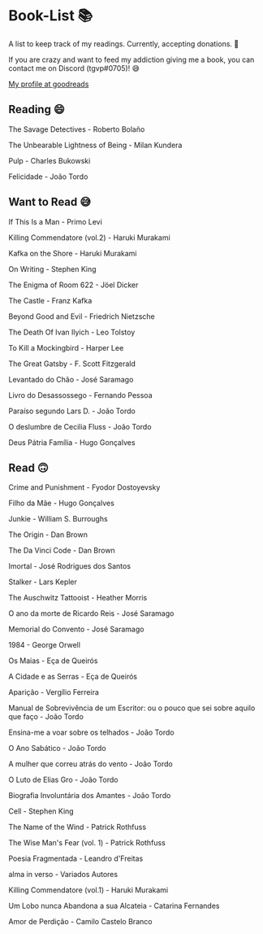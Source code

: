 # Book-List 📚

A list to keep track of my readings. Currently, accepting donations. 💸

If you are crazy and want to feed my addiction giving me a book, you can contact me on Discord (tgvp#0705)! 😅

[My profile at goodreads](https://www.goodreads.com/user/show/128036680-francisco-neves)

## Reading 😄

The Savage Detectives - Roberto Bolaño

The Unbearable Lightness of Being - Milan Kundera

Pulp - Charles Bukowski

Felicidade - João Tordo

## Want to Read 😅

If This Is a Man - Primo Levi

Killing Commendatore (vol.2) - Haruki Murakami

Kafka on the Shore - Haruki Murakami 

On Writing - Stephen King 

The Enigma of Room 622 - Jöel Dicker

The Castle - Franz Kafka

Beyond Good and Evil - Friedrich Nietzsche

The Death Of Ivan Ilyich - Leo Tolstoy

To Kill a Mockingbird - Harper Lee

The Great Gatsby - F. Scott Fitzgerald 

Levantado do Chão - José Saramago

Livro do Desassossego - Fernando Pessoa

Paraíso segundo Lars D. - João Tordo

O deslumbre de Cecilia Fluss - João Tordo

Deus Pátria Família - Hugo Gonçalves

## Read 🙃

Crime and Punishment - Fyodor Dostoyevsky

Filho da Mãe - Hugo Gonçalves

Junkie - William S. Burroughs

The Origin - Dan Brown

The Da Vinci Code - Dan Brown

Imortal - José Rodrigues dos Santos

Stalker - Lars Kepler

The Auschwitz Tattooist - Heather Morris

O ano da morte de Ricardo Reis - José Saramago

Memorial do Convento - José Saramago

1984 - George Orwell

Os Maias - Eça de Queirós

A Cidade e as Serras - Eça de Queirós

Aparição - Vergílio Ferreira

Manual de Sobrevivência de um Escritor: ou o pouco que sei sobre aquilo que faço - João Tordo

Ensina-me a voar sobre os telhados - João Tordo

O Ano Sabático - João Tordo

A mulher que correu atrás do vento - João Tordo

O Luto de Elias Gro - João Tordo

Biografia Involuntária dos Amantes - João Tordo

Cell - Stephen King

The Name of the Wind - Patrick Rothfuss

The Wise Man's Fear (vol. 1) - Patrick Rothfuss

Poesia Fragmentada - Leandro d'Freitas

alma in verso - Variados Autores

Killing Commendatore (vol.1) - Haruki Murakami

Um Lobo nunca Abandona a sua Alcateia - Catarina Fernandes

Amor de Perdição - Camilo Castelo Branco
